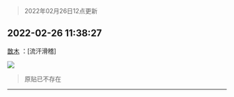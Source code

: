 > 2022年02月26日12点更新
<link rel="stylesheet" href="https://cdn.jsdelivr.net/gh/taotie6/sampleJSON@main/css/photo_show.css">
<meta name="referrer" content="no-referrer" />


 ## 2022-02-26 11:38:27 

 [㪚木](https://www.coolapk.com/feed/33832621?shareKey=MTRlYTc5MDcyYzBmNjIxOWE2NGQ~) ：[流汗滑稽] 

<div class="album">
<img class="img-item" src="http://image.coolapk.com/feed/2022/0226/11/1081091_43c7e906_6704_8605_508@1152x743.jpeg" />
</div>

> 原贴已不存在 

 ------- 

